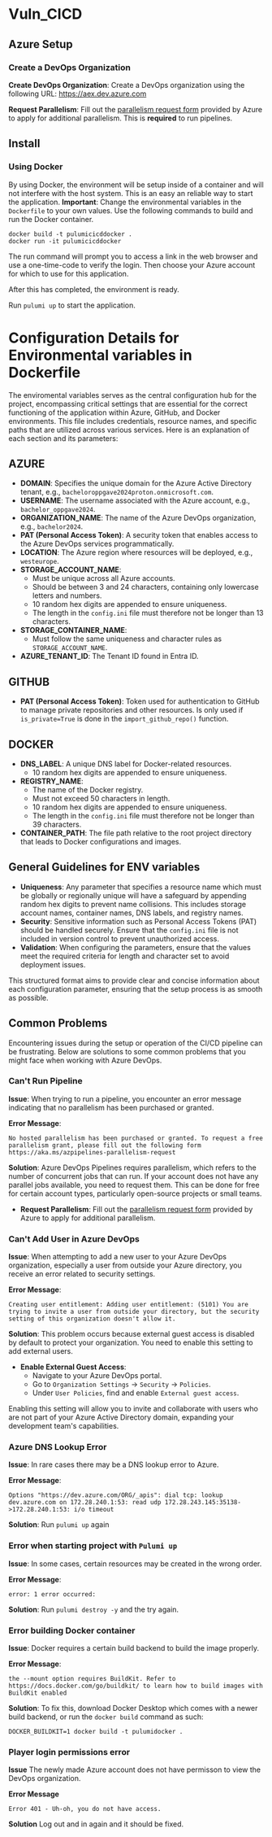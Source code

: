 # Vuln_CICD


## Azure Setup
### Create a DevOps Organization
**Create DevOps Organization**: Create a DevOps organization using the following URL: https://aex.dev.azure.com 

**Request Parallelism**: Fill out the [parallelism request form](https://aka.ms/azpipelines-parallelism-request) provided by Azure to apply for additional parallelism. This is **required** to run pipelines. 

## Install

### Using Docker
By using Docker, the environment will be setup inside of a container and will not interfere with the host system. This is an easy an reliable way to start the application. 
**Important**: Change the environmental variables in the `Dockerfile` to your own values.
Use the following commands to build and run the Docker container.
```
docker build -t pulumicicddocker .
docker run -it pulumicicddocker
```

The run command will prompt you to access a link in the web browser and use a one-time-code to verify the login. Then choose your Azure account for which to use for this application.

After this has completed, the environment is ready.

Run `pulumi up` to start the application.

# Configuration Details for Environmental variables in Dockerfile

The enviromental variables serves as the central configuration hub for the project, encompassing critical settings that are essential for the correct functioning of the application within Azure, GitHub, and Docker environments. This file includes credentials, resource names, and specific paths that are utilized across various services. Here is an explanation of each section and its parameters:

## **AZURE**
- **DOMAIN**: Specifies the unique domain for the Azure Active Directory tenant, e.g., `bacheloroppgave2024proton.onmicrosoft.com`.
- **USERNAME**: The username associated with the Azure account, e.g., `bachelor_oppgave2024`.
- **ORGANIZATION_NAME**: The name of the Azure DevOps organization, e.g., `bachelor2024`.
- **PAT (Personal Access Token)**: A security token that enables access to the Azure DevOps services programmatically.
- **LOCATION**: The Azure region where resources will be deployed, e.g., `westeurope`.
- **STORAGE_ACCOUNT_NAME**: 
  - Must be unique across all Azure accounts.
  - Should be between 3 and 24 characters, containing only lowercase letters and numbers.
  - 10 random hex digits are appended to ensure uniqueness.
  - The length in the `config.ini` file must therefore not be longer than 13 characters.
- **STORAGE_CONTAINER_NAME**:
  - Must follow the same uniqueness and character rules as `STORAGE_ACCOUNT_NAME`.
- **AZURE_TENANT_ID**: The Tenant ID found in Entra ID.

## **GITHUB**
- **PAT (Personal Access Token)**: Token used for authentication to GitHub to manage private repositories and other resources. Is only used if `is_private=True` is done in the `import_github_repo()` function.

## **DOCKER**
- **DNS_LABEL**: A unique DNS label for Docker-related resources.
  - 10 random hex digits are appended to ensure uniqueness.
- **REGISTRY_NAME**:
  - The name of the Docker registry.
  - Must not exceed 50 characters in length.
  - 10 random hex digits are appended to ensure uniqueness.
  - The length in the `config.ini` file must therefore not be longer than 39 characters.
- **CONTAINER_PATH**: The file path relative to the root project directory that leads to Docker configurations and images.

## General Guidelines for ENV variables
- **Uniqueness**: Any parameter that specifies a resource name which must be globally or regionally unique will have a safeguard by appending random hex digits to prevent name collisions. This includes storage account names, container names, DNS labels, and registry names.
- **Security**: Sensitive information such as Personal Access Tokens (PAT) should be handled securely. Ensure that the `config.ini` file is not included in version control to prevent unauthorized access.
- **Validation**: When configuring the parameters, ensure that the values meet the required criteria for length and character set to avoid deployment issues.

This structured format aims to provide clear and concise information about each configuration parameter, ensuring that the setup process is as smooth as possible.

## Common Problems

Encountering issues during the setup or operation of the CI/CD pipeline can be frustrating. Below are solutions to some common problems that you might face when working with Azure DevOps.

### Can't Run Pipeline

**Issue**: When trying to run a pipeline, you encounter an error message indicating that no parallelism has been purchased or granted.

**Error Message**:
```
No hosted parallelism has been purchased or granted. To request a free parallelism grant, please fill out the following form https://aka.ms/azpipelines-parallelism-request
```

**Solution**: Azure DevOps Pipelines requires parallelism, which refers to the number of concurrent jobs that can run. If your account does not have any parallel jobs available, you need to request them. This can be done for free for certain account types, particularly open-source projects or small teams.

- **Request Parallelism**: Fill out the [parallelism request form](https://aka.ms/azpipelines-parallelism-request) provided by Azure to apply for additional parallelism.

### Can't Add User in Azure DevOps

**Issue**: When attempting to add a new user to your Azure DevOps organization, especially a user from outside your Azure directory, you receive an error related to security settings.

**Error Message**:
```
Creating user entitlement: Adding user entitlement: (5101) You are trying to invite a user from outside your directory, but the security setting of this organization doesn't allow it.
```

**Solution**: This problem occurs because external guest access is disabled by default to protect your organization. You need to enable this setting to add external users.

- **Enable External Guest Access**:
  - Navigate to your Azure DevOps portal.
  - Go to `Organization Settings` -> `Security` -> `Policies`.
  - Under `User Policies`, find and enable `External guest access`.

Enabling this setting will allow you to invite and collaborate with users who are not part of your Azure Active Directory domain, expanding your development team's capabilities.

### Azure DNS Lookup Error

**Issue**: In rare cases there may be a DNS lookup error to Azure. 

**Error Message**:
```
Options "https://dev.azure.com/ORG/_apis": dial tcp: lookup dev.azure.com on 172.28.240.1:53: read udp 172.28.243.145:35138->172.28.240.1:53: i/o timeout
```

**Solution**: Run `pulumi up` again

### Error when starting project with `Pulumi up`

**Issue**: In some cases, certain resources may be created in the wrong order. 

**Error Message**: 
```
error: 1 error occurred:
```

**Solution**: Run `pulumi destroy -y` and the try again.

### Error building Docker container

**Issue**: Docker requires a certain build backend to build the image properly.

**Error Message**:
```
the --mount option requires BuildKit. Refer to https://docs.docker.com/go/buildkit/ to learn how to build images with BuildKit enabled
```

**Solution**: To fix this, download Docker Desktop which comes with a newer build backend, or run the `docker build` command as such:
```
DOCKER_BUILDKIT=1 docker build -t pulumidocker .
```
### Player login permissions error

**Issue** The newly made Azure account does not have permisson to view the DevOps organization.

**Error Message**
```
Error 401 - Uh-oh, you do not have access.
```

**Solution** Log out and in again and it should be fixed.
